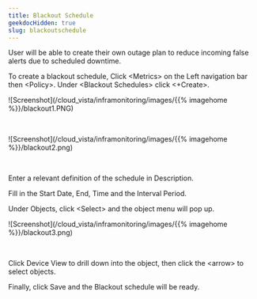 ```yaml
---
title: Blackout Schedule
geekdocHidden: true
slug: blackoutschedule
---
```


User will be able to create their own outage plan to reduce incoming false alerts due to scheduled downtime.

To create a blackout schedule, Click \<Metrics> on the Left navigation bar then \<Policy>. Under \<Blackout Schedules> click <+Create>.


![Screenshot](/cloud_vista/inframonitoring/images/{{% imagehome %}}/blackout1.PNG)

&nbsp;

![Screenshot](/cloud_vista/inframonitoring/images/{{% imagehome %}}/blackout2.png)

&nbsp;

Enter a relevant definition of the schedule in Description.

Fill in the Start Date, End, Time and the Interval Period.

Under Objects, click \<Select> and the object menu will pop up.

![Screenshot](/cloud_vista/inframonitoring/images/{{% imagehome %}}/blackout3.png)

&nbsp;

Click Device View to drill down into the object, then click the \<arrow> to select objects.

Finally, click Save and the Blackout schedule will be ready.



